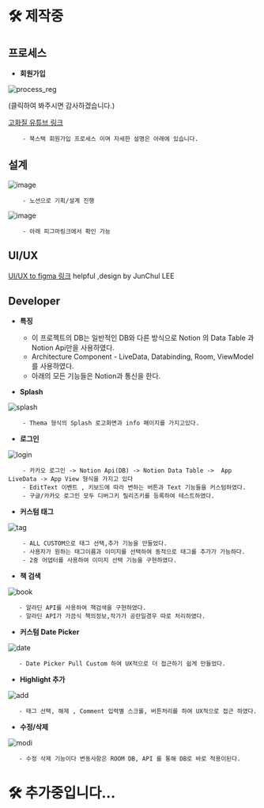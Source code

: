 # 🛠 제작중

## 프로세스

- **회원가입** 

![process_reg](https://user-images.githubusercontent.com/59686942/210385611-8b1f1300-75ee-47aa-815d-439fa07c4a2f.gif)

(클릭하여 봐주시면 감사하겠습니다.)


[고화질 유튜브 링크](https://www.youtube.com/watch?v=NNT2Dw2ZMts)


        - 북스택 회원가입 프로세스 이며 자세한 설명은 아래에 있습니다.
## 설계

![image](https://user-images.githubusercontent.com/59686942/210356296-afa59ad6-23a6-42ed-8ccc-77103d81aaf5.png)


        - 노션으로 기획/설계 진행


![image](https://user-images.githubusercontent.com/59686942/210356370-52500a21-5aa7-4e0c-b03d-4accc792b663.png)


        - 아래 피그마링크에서 확인 가능

## UI/UX
 [UI/UX to figma 링크](https://www.figma.com/file/lncMBXq1YnEChiikLfVk3x/%EC%95%88%EB%8F%84%EA%B2%BD's-team-library?t=JoJb2M3bSG0Ybj6e-0) helpful ,design by JunChul LEE

## Developer
- **특징** 
  - 이 프로젝트의 DB는 일반적인 DB와 다른 방식으로 Notion 의 Data Table 과 Notion Api만을 사용하였다.
  - Architecture Component - LiveData, Databinding, Room, ViewModel 를 사용하였다.
  - 아래의 모든 기능들은 Notion과 통신을 한다.

- **Splash** 

![splash](https://user-images.githubusercontent.com/59686942/210377232-fcf2faac-cdeb-497b-b9dd-7022b7a0a8ca.gif)

        - Thema 형식의 Splash 로고화면과 info 페이지를 가지고있다.
        
        
- **로그인** 


![login](https://user-images.githubusercontent.com/59686942/210377590-4c9a7e75-097f-4281-91e6-ecdbc7b44f63.gif)
 
 
        - 카카오 로그인 -> Notion Api(DB) -> Notion Data Table ->  App LiveData -> App View 형식을 가지고 있다
        - EditText 이벤트 , 키보드에 따라 변하는 버튼과 Text 기능들을 커스텀하였다.
        - 구글/카카오 로그인 모두 디버그키 릴리즈키를 등록하여 테스트하였다.



- **커스텀 태그** 


![tag](https://user-images.githubusercontent.com/59686942/210378563-51c6ed46-b0c8-4cdc-aabb-28bc67d92b72.gif)

 
 
        - ALL CUSTOM으로 태그 선택,추가 기능을 만들었다.
        - 사용자가 원하는 태그이름과 이미지를 선택하여 동적으로 태그를 추가가 가능하다.
        - 2중 어뎁터를 사용하여 이미지 선택 기능을 구현하였다.
  
 
 - **책 검색** 
 
 
 ![book](https://user-images.githubusercontent.com/59686942/210379451-667599b2-96d4-4f0d-b064-0855c3020a8b.gif)


       - 알라딘 API를 사용하여 책검색을 구현하였다. 
       - 알라딘 API가 가끔식 책의정보,작가가 공란일경우 따로 처리하였다.
 

 
 - **커스텀 Date Picker** 


![date](https://user-images.githubusercontent.com/59686942/210380776-30038816-7298-44fd-97d1-10fe0832a3e0.gif)

 
 
       - Date Picker Pull Custom 하여 UX적으로 더 접근하기 쉽게 만들었다.


 - **Highlight 추가** 


![add](https://user-images.githubusercontent.com/59686942/210381181-eebe2f9c-2de5-4297-8139-9c3edc6282e4.gif)


       - 태그 선택, 해제 , Comment 입력별 스크롤, 버튼처리를 하여 UX적으로 접근 하였다.
       
       
 - **수정/삭제** 


![modi](https://user-images.githubusercontent.com/59686942/210382185-3d0d22bb-9d25-455d-b5ff-203d740816b5.gif)



       - 수정 삭제 기능이다 변동사항은 ROOM DB, API 를 통해 DB로 바로 적용이된다.
 
 # 🛠 추가중입니다...
 
